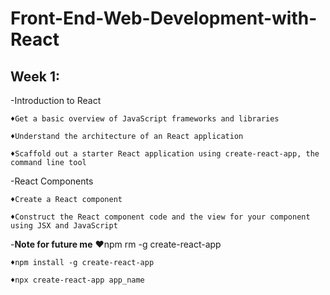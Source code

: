# Front-End-Web-Development-with-React
## Week 1:
-Introduction to React
    
    ♦Get a basic overview of JavaScript frameworks and libraries
    
    ♦Understand the architecture of an React application
    
    ♦Scaffold out a starter React application using create-react-app, the command line tool

-React Components

    ♦Create a React component
    
    ♦Construct the React component code and the view for your component using JSX and JavaScript

-**Note for future me**
    ♥npm rm -g create-react-app
    
    ♦npm install -g create-react-app

    ♦npx create-react-app app_name
